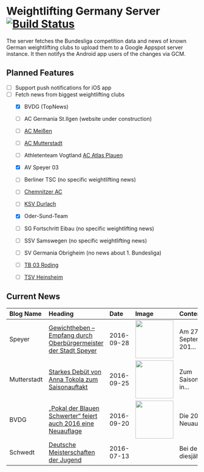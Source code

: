 # Weightlifting Germany Server [![Build Status](https://travis-ci.org/WGierke/weightlifting_germany_server.svg?branch=master)](https://travis-ci.org/WGierke/weightlifting_germany_server)

The server fetches the Bundesliga competition data and news of known German weightlifting clubs to upload them to a Google Appspot server instance.
It then notifys the Android app users of the changes via GCM.

## Planned Features
- [ ] Support push notifications for iOS app  
- [ ] Fetch news from biggest weightlifting clubs
    - [X] BVDG (TopNews)
    - [ ] AC Germania St.Ilgen (website under construction)
    - [ ] [AC Meißen](http://www.ac-meissen.de/index.php?start=1)
    - [ ] [AC Mutterstadt](http://www.ac-mutterstadt.de/index.php?start=1)
    - [ ] Athletenteam Vogtland [AC Atlas Plauen](https://acatlas.wordpress.com/)
    - [X] AV Speyer 03
    - [ ] Berliner TSC (no specific weightlifting news)
    - [ ] [Chemnitzer AC](http://chemnitzer-athletenclub.de/aktuelles/news/page/1/)
    - [ ] [KSV Durlach](http://ksvdurlach.de/news?page_n54=1)
    - [X] Oder-Sund-Team
    - [ ] SG Fortschritt Eibau (no specific weightlifting news)
    - [ ] SSV Samswegen (no specific weightlifting news)
    - [ ] SV Germania Obrigheim (no news about 1. Bundesliga)
    - [ ] [TB 03 Roding](http://www.tb03-gewichtheben.de/page/1/)
    - [ ] [TSV Heinsheim](http://gewichtheben.tsv-heinsheim.de/index.php?start=1)


## Current News

| Blog Name   | Heading                                                                                                                                                                                | Date       | Image                                                                                                          | Content                 |
|:------------|:---------------------------------------------------------------------------------------------------------------------------------------------------------------------------------------|:-----------|:---------------------------------------------------------------------------------------------------------------|:------------------------|
| Speyer      | [Gewichtheben – Empfang durch Oberbürgermeister der Stadt Speyer](http://www.av03-speyer.de/2016/09/gewichtheben-empfang-durch-oberbuergermeister-herrn-eger/)                         | 2016-09-28 | <img src='http://www.av03-speyer.de/wp-content/uploads/2016/09/IMG_7320-1024x576.jpg' width='100px'/>          | Am 27. September 201... |
| Mutterstadt | [Starkes Debüt von Anna Tokola zum Saisonauftakt](http://www.ac-mutterstadt.de/index.php?start=0&heading=Starkes%20Deb%C3%BCt%20von%20Anna%20Tokola%20zum%20Saisonauftakt1474761600.0) | 2016-09-25 | <img src='http://www.ac-mutterstadt.de//images/AC_AV.jpg' width='100px'/>                                      | Zum Saisonauftakt in... |
| BVDG        | [„Pokal der Blauen Schwerter“ feiert auch 2016 eine Neuauflage](http://www.german-weightlifting.de/pokal-der-blauen-schwerter-feiert-auch-2016-eine-neuauflage/)                       | 2016-09-20 | <img src='http://www.german-weightlifting.de/wp-content/uploads/2016/09/PdBS_Max-Lang_12_.jpg' width='100px'/> | Die 2016er Neuauflag... |
| Schwedt     | [Deutsche Meisterschaften der Jugend](http://gewichtheben.blauweiss65-schwedt.de/?p=7331)                                                                                              | 2016-07-13 |                                                                                                                | Bei den diesjährigen... |